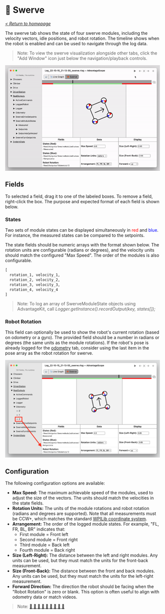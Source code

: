 # 🦀 Swerve

_[< Return to homepage](/docs/INDEX.md)_

The swerve tab shows the state of four swerve modules, including the velocity vectors, idle positions, and robot rotation. The timeline shows when the robot is enabled and can be used to navigate through the log data.

> Note: To view the swerve visualization alongside other tabs, click the "Add Window" icon just below the navigation/playback controls.

![Overview of swerve tab](/docs/resources/swerve/swerve-1.gif)

## Fields

To selected a field, drag it to one of the labeled boxes. To remove a field, right-click the box. The purpose and expected format of each field is shown below.

### States

Two sets of module states can be displayed simultaneously in <span style="color: red;">red</span> and <span style="color: blue;">blue</span>. For instance, the measured states can be compared to the setpoints.

The state fields should be numeric arrays with the format shown below. The rotation units are configurable (radians or degrees), and the velocity units should match the configured "Max Speed". The order of the modules is also configurable.

```
[
  rotation_1, velocity_1,
  rotation_2, velocity_2,
  rotation_3, velocity_3,
  rotation_4, velocity_4
]
```

> Note: To log an array of SwerveModuleState objects using AdvantageKit, call _Logger.getInstance().recordOutput(key, states[]);_

### Robot Rotation

This field can optionally be used to show the robot's current rotation (based on odometry or a gyro). The provided field should be a number in radians or degrees (the same units as the module rotations). If the robot's pose is already logged for the [odometry](/docs/tabs/ODOMETRY.md) tab, consider using the last item in the pose array as the robot rotation for swerve.

![Pose data as a rotation](/docs/resources/swerve/swerve-2.png)

## Configuration

The following configuration options are available:

- **Max Speed:** The maximum achievable speed of the modules, used to adjust the size of the vectors. The units should match the velocities in the state fields.
- **Rotation Units:** The units of the module rotations and robot rotation (radians and degrees are supported). Note that all measurements must be CCW+, which matches the standard [WPILib coordinate system](https://docs.wpilib.org/en/stable/docs/software/advanced-controls/geometry/coordinate-systems.html).
- **Arrangement:** The order of the logged module states. For example, "FL, FR, BL, BR" indicates that:
  - First module = Front left
  - Second module = Front right
  - Third module = Back left
  - Fourth module = Back right
- **Size (Left-Right):** The distance between the left and right modules. Any units can be used, but they must match the units for the front-back measurement.
- **Size (Front-Back):** The distance between the front and back modules. Any units can be used, but they must match the units for the left-right measurement.
- **Forward Direction:** The direction the robot should be facing when the "Robot Rotation" is zero or blank. This option is often useful to align with odometry data or match videos.

> Note: [🦀 🦀 🦀 🦀 🦀 🦀 🦀 🦀 🦀](https://www.youtube.com/watch?v=IbbwtyM8Dxs)
